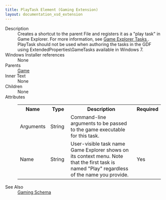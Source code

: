 ```yaml
---
title: PlayTask Element (Gaming Extension)
layout: documentation_xsd_extension
---
```

<dl>
  <dt>Description</dt>
  <dd>                 Creates a shortcut to the parent File and registers it as a "play task" in Game Explorer. For more information, see                 <a href="http://msdn.microsoft.com/library/bb173450.aspx" target="_blank">                     Game Explorer Tasks                 </a>.  PlayTask should not be used when authoring the tasks in the GDF using ExtendedProperties\GameTasks available in Windows 7.             </dd>
  <dt>Windows Installer references</dt>
  <dd>None</dd>
  <dt>Parents</dt>
  <dd>
    <a href="../game" class="extension">Game</a>
  </dd>
  <dt>Inner Text</dt>
  <dd>None</dd>
  <dt>Children</dt>
  <dd>None</dd>
  <dt>Attributes</dt>
  <dd>
    <table cellspacing="0" cellpadding="0" class="schema">
      <tr>
        <th width="15%">Name</th>
        <th width="15%">Type</th>
        <th width="65%">Description</th>
        <th width="15%">Required</th>
      </tr>
      <tr>
        <td>Arguments</td>
        <td>String</td>
        <td>Command-line arguments to be passed to the game executable for this task.</td>
        <td>&nbsp;</td>
      </tr>
      <tr>
        <td>Name</td>
        <td>String</td>
        <td>User-visible task name Game Explorer shows on its context menu. Note that the first task is named "Play" regardless of the name you provide.</td>
        <td>Yes</td>
      </tr>
    </table>
  </dd>
  <dt>See Also</dt>
  <dd>
    <a href="../">Gaming Schema</a>
  </dd>
</dl>
